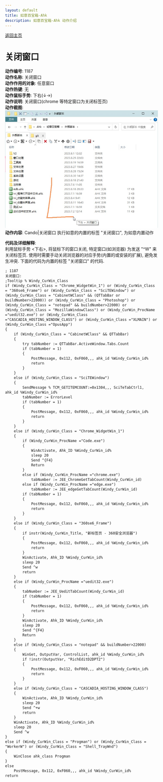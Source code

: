 ```yaml
---
layout: default
title: 如意百宝箱-Ahk
description: 如意百宝箱-Ahk 动作介绍
---
```

<link rel="stylesheet" href="../actions/css/atom-one-light.min.css">
<script src="../actions/js/highlight.min.js"></script>
<script>hljs.highlightAll();</script>

[返回主页](../index.md)

# [](#header-2) 关闭窗口

**动作编号**: 1187  
**动作名称**: 关闭窗口  
**动作作用的对象**: 任意窗口  
**动作热键**: 无  
**动作鼠标手势**: 下右(↓→)  
**动作说明**: 关闭窗口(chrome 等特定窗口为关闭标签页)  
**动作截图**:  
  ![关闭窗口](img1/1187.jpg)  
**动作内容**: Cando|关闭窗口
执行如意的内置的标签 "关闭窗口", 为如意内置动作  

**代码及详细解释**:  
利用鼠标手势 <下右>, 将鼠标下的窗口关闭, 特定窗口(如浏览器) 为发送 "^W" 来关闭标签页. 使用时需要手动关闭浏览器的对应手势(内置的或安装的扩展), 避免发生冲突. 下面的代码为内置的标签 "关闭窗口" 的代码.  

```Autohotkey
; 1187
关闭窗口:
;Tooltip % Windy_CurWin_Class
if (Windy_CurWin_Class = "Chrome_WidgetWin_1") or (Windy_CurWin_Class = "360se6_Frame") or (Windy_CurWin_Class = "SciTEWindow") or (Windy_CurWin_Class = "CabinetWClass" && (QTTabBar or buildNumber>22000)) or (Windy_CurWin_Class = "Photoshop") or (Windy_CurWin_Class = "notepad" && buildNumber>22000) or (Windy_CurWin_Class = "MozillaWindowClass") or (Windy_CurWin_ProcName ="uedit32.exe") or (Windy_CurWin_Class ="CASCADIA_HOSTING_WINDOW_CLASS") or (Windy_CurWin_Class ="XLMAIN") or (Windy_CurWin_Class ="OpusApp")
{
	if (Windy_CurWin_Class = "CabinetWClass" && QTTabBar)
	{
		try tabNumber := QTTabBar.ActiveWindow.Tabs.Count
		if (tabNumber = 1)
		{
			PostMessage, 0x112, 0xF060,,, ahk_id %Windy_CurWin_id%
			return
		}
	}
	else if (Windy_CurWin_Class = "SciTEWindow")
	{
		SendMessage % TCM_GETITEMCOUNT:=0x1304,,, SciTeTabCtrl1, ahk_id %Windy_CurWin_id%
		tabNumber := ErrorLevel
		if (tabNumber = 1)
		{
			PostMessage, 0x112, 0xF060,,, ahk_id %Windy_CurWin_id%
			return
		}
	}
	else if (Windy_CurWin_Class = "Chrome_WidgetWin_1")
	{
		if (Windy_CurWin_ProcName ="Code.exe")
		{
			WinActivate, Ahk_ID %Windy_CurWin_id%
			sleep 20
			Send ^{F4}
			Return
		}
		else if (Windy_CurWin_ProcName ="chrome.exe")
			tabNumber := JEE_ChromeGetTabCount(Windy_CurWin_id)
		else if (Windy_CurWin_ProcName ="edge.exe")
			tabNumber := JEE_edgeGetTabCount(Windy_CurWin_id)
		if (tabNumber = 1)
		{
			PostMessage, 0x112, 0xF060,,, ahk_id %Windy_CurWin_id%
			return
		}
	}
	else if (Windy_CurWin_Class = "360se6_Frame")
	{
		if instr(Windy_CurWin_Title, "新标签页 - 360安全浏览器")
		{
			PostMessage, 0x112, 0xF060,,, ahk_id %Windy_CurWin_id%
			return
		}
		WinActivate, Ahk_ID %Windy_CurWin_id%
		sleep 20
		Send ^w
		return
	}
	else if (Windy_CurWin_ProcName ="uedit32.exe")
	{
		tabNumber := JEE_UeditTabCount(Windy_CurWin_id)
		if (tabNumber = 1)
		{
			PostMessage, 0x112, 0xF060,,, ahk_id %Windy_CurWin_id%
			return
		}
		WinActivate, Ahk_ID %Windy_CurWin_id%
		sleep 20
		Send ^{F4}
		Return
	}
	else if (Windy_CurWin_Class = "notepad" && buildNumber>22000)
	{
		WinGet, OutputVar, ControlList, ahk_id %Windy_CurWin_id%
		if !instr(OutputVar, "RichEditD2DPT2")
		{
			PostMessage, 0x112, 0xF060,,, ahk_id %Windy_CurWin_id%
			return
		}
	}
	else if (Windy_CurWin_Class = "CASCADIA_HOSTING_WINDOW_CLASS")
	{
		WinActivate, Ahk_ID %Windy_CurWin_id%
		sleep 20
		Send ^+w
		return
	}
	WinActivate, Ahk_ID %Windy_CurWin_id%
	sleep 20
	Send ^w
}
else if (Windy_CurWin_Class = "Progman") or (Windy_CurWin_Class = "WorkerW") or (Windy_CurWin_Class = "Shell_TrayWnd")
{
	WinClose ahk_class Progman
}
else
	PostMessage, 0x112, 0xF060,,, ahk_id %Windy_CurWin_id%
return
```